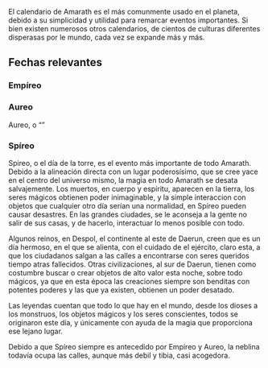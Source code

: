 El calendario de Amarath es el más comunmente usado en el planeta, debido a su simplicidad y utilidad para remarcar eventos importantes. Si bien existen numerosos otros calendarios, de cientos de culturas diferentes disperasas por le mundo, cada vez se expande más y más.

## Fechas relevantes

### Empíreo


### Aureo

Aureo, o “”

### Spíreo

Spireo, o el día de la torre, es el evento más importante de todo Amarath. Debido a la alineación directa con un lugar poderosísimo, que se cree yace en el centro del universo mismo, la magia en todo Amarath se desata salvajemente. Los muertos, en cuerpo y espíritu, aparecen en la tierra, los seres mágicos obtienen poder inimaginable, y la simple interaccion con objetos que cualquier otro día serían una normalidad, en Spíreo pueden causar desastres. En las grandes ciudades, se le aconseja a la gente no salir de sus casas, y de hacerlo, interactuar lo menos posible con todo. 

Algunos reinos, en Despol, el continente al este de Daerun, creen que es un día hermoso, en el que se alienta, con el cuidado de el ejército, claro esta, a que los ciudadanos salgan a las calles a encontrarse con seres queridos tiempo atras fallecidos. Otras civilizaciones, al sur de Daerun, tienen como costumbre buscar o crear objetos de alto valor esta noche, sobre todo mágicos, ya que en esta época las creaciones siempre son benditas con potentes poderes y las que ya existen, obtienen un poder desatado.

Las leyendas cuentan que todo lo que hay en el mundo, desde los dioses a los monstruos, los objetos mágicos y los seres conscientes, todos se originaron este día, y únicamente con ayuda de la magia que proporciona ese lejano lugar.

Debido a que Spíreo siempre es antecedido por Empíreo y Aureo, la neblina todavía ocupa las calles, aunque más debil y tibia, casi acogedora.